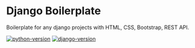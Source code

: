 # Django Boilerplate
Boilerplate for any django projects with HTML, CSS, Bootstrap, REST API.

[![python-version](https://img.shields.io/badge/Python-3.8.10-blue)](https://www.python.org/)
[![django-version](https://img.shields.io/badge/Django-4.0.3-green)](https://www.djangoproject.com/)



